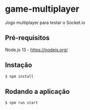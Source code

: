 # game-multiplayer

Jogo multiplayer para testar o Socket.io

## Pré-requisitos

Node.js 13 - https://nodejs.org/

## Instação

```bash
$ npm install
```

## Rodando a aplicação

```bash
$ npm run start
```
